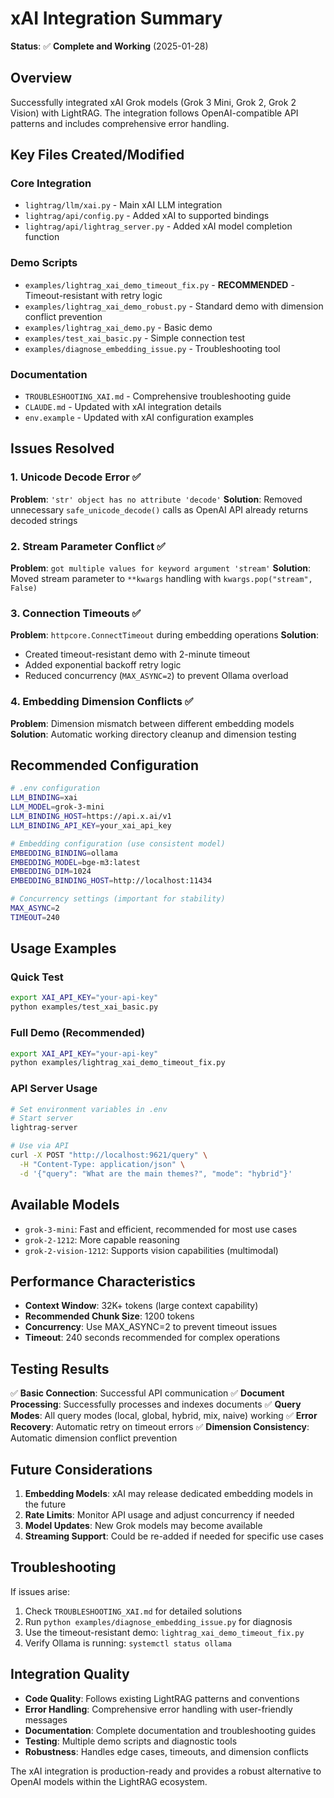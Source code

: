 # xAI Integration Summary

**Status**: ✅ **Complete and Working** (2025-01-28)

## Overview

Successfully integrated xAI Grok models (Grok 3 Mini, Grok 2, Grok 2 Vision) with LightRAG. The integration follows OpenAI-compatible API patterns and includes comprehensive error handling.

## Key Files Created/Modified

### Core Integration
- `lightrag/llm/xai.py` - Main xAI LLM integration
- `lightrag/api/config.py` - Added xAI to supported bindings
- `lightrag/api/lightrag_server.py` - Added xAI model completion function

### Demo Scripts
- `examples/lightrag_xai_demo_timeout_fix.py` - **RECOMMENDED** - Timeout-resistant with retry logic
- `examples/lightrag_xai_demo_robust.py` - Standard demo with dimension conflict prevention
- `examples/lightrag_xai_demo.py` - Basic demo
- `examples/test_xai_basic.py` - Simple connection test
- `examples/diagnose_embedding_issue.py` - Troubleshooting tool

### Documentation
- `TROUBLESHOOTING_XAI.md` - Comprehensive troubleshooting guide
- `CLAUDE.md` - Updated with xAI integration details
- `env.example` - Updated with xAI configuration examples

## Issues Resolved

### 1. Unicode Decode Error ✅
**Problem**: `'str' object has no attribute 'decode'`
**Solution**: Removed unnecessary `safe_unicode_decode()` calls as OpenAI API already returns decoded strings

### 2. Stream Parameter Conflict ✅
**Problem**: `got multiple values for keyword argument 'stream'`
**Solution**: Moved stream parameter to `**kwargs` handling with `kwargs.pop("stream", False)`

### 3. Connection Timeouts ✅
**Problem**: `httpcore.ConnectTimeout` during embedding operations
**Solution**: 
- Created timeout-resistant demo with 2-minute timeout
- Added exponential backoff retry logic
- Reduced concurrency (`MAX_ASYNC=2`) to prevent Ollama overload

### 4. Embedding Dimension Conflicts ✅
**Problem**: Dimension mismatch between different embedding models
**Solution**: Automatic working directory cleanup and dimension testing

## Recommended Configuration

```bash
# .env configuration
LLM_BINDING=xai
LLM_MODEL=grok-3-mini
LLM_BINDING_HOST=https://api.x.ai/v1
LLM_BINDING_API_KEY=your_xai_api_key

# Embedding configuration (use consistent model)
EMBEDDING_BINDING=ollama
EMBEDDING_MODEL=bge-m3:latest
EMBEDDING_DIM=1024
EMBEDDING_BINDING_HOST=http://localhost:11434

# Concurrency settings (important for stability)
MAX_ASYNC=2
TIMEOUT=240
```

## Usage Examples

### Quick Test
```bash
export XAI_API_KEY="your-api-key"
python examples/test_xai_basic.py
```

### Full Demo (Recommended)
```bash
export XAI_API_KEY="your-api-key"
python examples/lightrag_xai_demo_timeout_fix.py
```

### API Server Usage
```bash
# Set environment variables in .env
# Start server
lightrag-server

# Use via API
curl -X POST "http://localhost:9621/query" \
  -H "Content-Type: application/json" \
  -d '{"query": "What are the main themes?", "mode": "hybrid"}'
```

## Available Models

- `grok-3-mini`: Fast and efficient, recommended for most use cases
- `grok-2-1212`: More capable reasoning
- `grok-2-vision-1212`: Supports vision capabilities (multimodal)

## Performance Characteristics

- **Context Window**: 32K+ tokens (large context capability)
- **Recommended Chunk Size**: 1200 tokens
- **Concurrency**: Use MAX_ASYNC=2 to prevent timeout issues
- **Timeout**: 240 seconds recommended for complex operations

## Testing Results

✅ **Basic Connection**: Successful API communication
✅ **Document Processing**: Successfully processes and indexes documents
✅ **Query Modes**: All query modes (local, global, hybrid, mix, naive) working
✅ **Error Recovery**: Automatic retry on timeout errors
✅ **Dimension Consistency**: Automatic dimension conflict prevention

## Future Considerations

1. **Embedding Models**: xAI may release dedicated embedding models in the future
2. **Rate Limits**: Monitor API usage and adjust concurrency if needed
3. **Model Updates**: New Grok models may become available
4. **Streaming Support**: Could be re-added if needed for specific use cases

## Troubleshooting

If issues arise:
1. Check `TROUBLESHOOTING_XAI.md` for detailed solutions
2. Run `python examples/diagnose_embedding_issue.py` for diagnosis
3. Use the timeout-resistant demo: `lightrag_xai_demo_timeout_fix.py`
4. Verify Ollama is running: `systemctl status ollama`

## Integration Quality

- **Code Quality**: Follows existing LightRAG patterns and conventions
- **Error Handling**: Comprehensive error handling with user-friendly messages
- **Documentation**: Complete documentation and troubleshooting guides
- **Testing**: Multiple demo scripts and diagnostic tools
- **Robustness**: Handles edge cases, timeouts, and dimension conflicts

The xAI integration is production-ready and provides a robust alternative to OpenAI models within the LightRAG ecosystem.